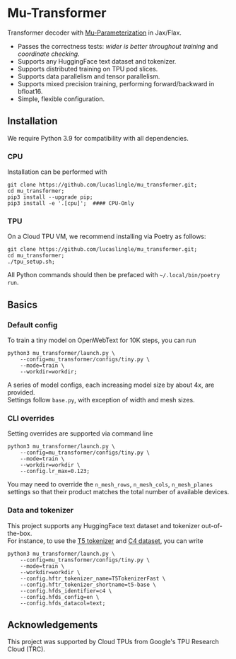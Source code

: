 # Mu-Transformer

Transformer decoder with [Mu-Parameterization](https://arxiv.org/abs/2203.03466) in Jax/Flax.

- Passes the correctness tests: *wider is better throughout training* and *coordinate checking*.
- Supports any HuggingFace text dataset and tokenizer.
- Supports distributed training on TPU pod slices. 
- Supports data parallelism and tensor parallelism.
- Supports mixed precision training, performing forward/backward in bfloat16.
- Simple, flexible configuration.

## Installation

We require Python 3.9 for compatibility with all dependencies. 

### CPU
Installation can be performed with
```
git clone https://github.com/lucaslingle/mu_transformer.git;
cd mu_transformer;
pip3 install --upgrade pip;
pip3 install -e '.[cpu]';  #### CPU-Only 
```

### TPU
On a Cloud TPU VM, we recommend installing via Poetry as follows: 
```
git clone https://github.com/lucaslingle/mu_transformer.git;
cd mu_transformer;
./tpu_setup.sh;
```
All Python commands should then be prefaced with ```~/.local/bin/poetry run```.

## Basics

### Default config

To train a tiny model on OpenWebText for 10K steps, you can run
```
python3 mu_transformer/launch.py \
    --config=mu_transformer/configs/tiny.py \
    --mode=train \
    --workdir=workdir;
```
A series of model configs, each increasing model size by about 4x, are provided.   
Settings follow ```base.py```, with exception of width and mesh sizes. 

### CLI overrides

Setting overrides are supported via command line
```
python3 mu_transformer/launch.py \
    --config=mu_transformer/configs/tiny.py \
    --mode=train \
    --workdir=workdir \
    --config.lr_max=0.123;
```
You may need to override the ```n_mesh_rows```, ```n_mesh_cols```, ```n_mesh_planes``` settings so that their product matches the total number of available devices. 

### Data and tokenizer

This project supports any HuggingFace text dataset and tokenizer out-of-the-box.  
For instance, to use the [T5 tokenizer](https://huggingface.co/docs/transformers/model_doc/t5#transformers.T5TokenizerFast) and [C4 dataset](https://huggingface.co/datasets/c4), you can write
```
python3 mu_transformer/launch.py \
    --config=mu_transformer/configs/tiny.py \
    --mode=train \
    --workdir=workdir \
    --config.hftr_tokenizer_name=T5TokenizerFast \
    --config.hftr_tokenizer_shortname=t5-base \
    --config.hfds_identifier=c4 \
    --config.hfds_config=en \
    --config.hfds_datacol=text;
```

## Acknowledgements

This project was supported by Cloud TPUs from Google's TPU Research Cloud (TRC).
